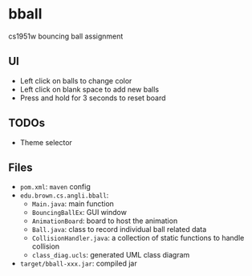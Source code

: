 # bball
cs1951w bouncing ball assignment

## UI
- Left click on balls to change color
- Left click on blank space to add new balls
- Press and hold for 3 seconds to reset board

## TODOs
- Theme selector

## Files
- `pom.xml`: `maven` config
- `edu.brown.cs.angli.bball`:
  - `Main.java`: main function
  - `BouncingBallEx`: GUI window
  - `AnimationBoard`: board to host the animation
  - `Ball.java`: class to record individual ball related data
  - `CollisionHandler.java`: a collection of static functions to handle collision
  - `class_diag.ucls`: generated UML class diagram
- `target/bball-xxx.jar`: compiled jar
